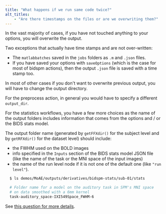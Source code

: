 ```yaml
---
title: "What happens if we run same code twice?"
alt_titles:
    - "Are there timestamps on the files or are we overwriting them?"
---
```


In the vast majority of cases, if you have not touched anything to your options,
you will overwrite the output.

Two exceptions that actually have time stamps and are not over-written:

-   The `matlabbatches` saved in the `jobs` folders as `.m` and `.json` files.
-   If you have saved your options with `saveOptions` (which is the case for
    most of bidspm actions), then the output `.json` file is saved with a time
    stamp too.

In most of other cases if you don't want to overwrite previous output, you will
have to change the output directory.

For the preprocess action, in general you would have to specify a different
`output_dir`.

For the statistics workflows, you have a few more choices as the name of the
output folders includes information that comes from the options and / or the
BIDS stats model.

The output folder name (generated by `getFFXdir()` for the subject level and by
`getRFXdir()` for the dataset level) should include:

-   the FWHM used on the BOLD images
-   info specified in the `Inputs` section of the BIDS stats model JSON file
    (like the name of the task or the MNI space of the input images)
-   the name of the run level node if it is not one of the default one (like
    `"run level"`).

```bash
  $ ls demos/MoAE/outputs/derivatives/bidspm-stats/sub-01/stats

  # Folder name for a model on the auditory task in SPM's MNI space
  # on data smoothed with a 6mm kernel
  task-auditory_space-IXI549Space_FWHM-6
```

See
[this question for more details](#statistics:-how-can-change-the-name-of-the-folder-of-the-subject-level-analysis).
